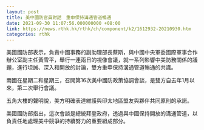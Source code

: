 ```yaml
---
layout: post
title: 美中國防官員對話　重申保持溝通管道暢通
date: 2021-09-30 11:07:56.000000000 +08:00
link: https://news.rthk.hk/rthk/ch/component/k2/1612932-20210930.htm
categories: rthk
---
```


美國國防部表示，負責中國事務的副助理部長蔡斯，與中國中央軍委國際軍事合作辦公室副主任黃雪平，舉行一連兩日的視像會議，就一系列影響中美防務關係的議題，進行坦誠、深入和開放的討論，雙方重申保持溝通管道暢通的共識。

兩國在星期二和星期三，召開第16次美中國防政策協調會談，是雙方自去年1月以來，第二次舉行會議。

五角大樓的聲明說，美方明確表達維護與印太地區盟友與夥伴共同原則的承諾。

美國國防部指出，這次會談是總統拜登政府，透過與中國保持開放的溝通管道，以負責任地處理美中競爭的持續努力的重要組成部分。
